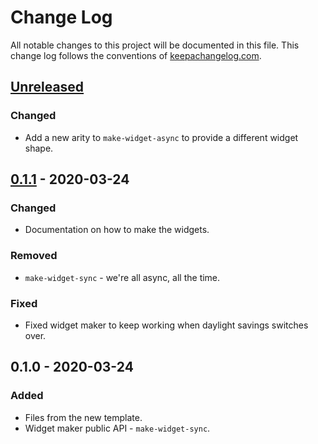 # Change Log
All notable changes to this project will be documented in this file. This change log follows the conventions of [keepachangelog.com](http://keepachangelog.com/).

## [Unreleased]
### Changed
- Add a new arity to `make-widget-async` to provide a different widget shape.

## [0.1.1] - 2020-03-24
### Changed
- Documentation on how to make the widgets.

### Removed
- `make-widget-sync` - we're all async, all the time.

### Fixed
- Fixed widget maker to keep working when daylight savings switches over.

## 0.1.0 - 2020-03-24
### Added
- Files from the new template.
- Widget maker public API - `make-widget-sync`.

[Unreleased]: https://github.com/your-name/ex05/compare/0.1.1...HEAD
[0.1.1]: https://github.com/your-name/ex05/compare/0.1.0...0.1.1
